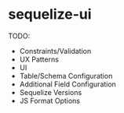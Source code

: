 # sequelize-ui

TODO:
- Constraints/Validation
- UX Patterns
- UI
- Table/Schema Configuration
- Additional Field Configuration
- Sequelize Versions
- JS Format Options